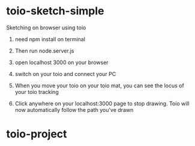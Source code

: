 # toio-sketch-simple
Sketching on browser using toio

1. need npm install on terminal

2. Then run node.server.js

3. open localhost 3000 on your browser

4. switch on your toio and connect your PC

5. When you move your toio on your toio mat, you can see the locus of your toio tracking

6. Click anywhere on your localhost:3000 page to stop drawing. Toio will now automatically follow the path you've drawn
# toio-project

